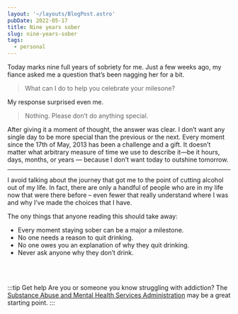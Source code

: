 ```yaml
---
layout: '~/layouts/BlogPost.astro'
pubDate: 2022-05-17
title: Nine years sober
slug: nine-years-sober
tags:
  - personal
---
```


Today marks nine full years of sobriety for me. Just a few weeks ago, my fiance asked me a question that’s been nagging her for a bit.

> What can I do to help you celebrate your milesone?

My response surprised even me.

<!-- truncate -->

> Nothing. Please don’t do anything special.

After giving it a moment of thought, the answer was clear. I don’t want any single day to be more special than the previous or the next. Every moment since the 17th of May, 2013 has been a challenge and a gift. It doesn’t matter what arbitrary measure of time we use to describe it—be it hours, days, months, or years — because I don’t want today to outshine tomorrow.

---

I avoid talking about the journey that got me to the point of cutting alcohol out of my life. In fact, there are only a handful of people who are in my life now that were there before – even fewer that really understand where I was and why I’ve made the choices that I have.

The ony things that anyone reading this should take away:

- Every moment staying sober can be a major a milestone.
- No one needs a reason to quit drinking.
- No one owes you an explanation of why they quit drinking.
- Never ask anyone why they don’t drink.

<br /><br />

:::tip Get help
Are you or someone you know struggling with addiction? The [Substance Abuse and Mental Health Services Administration](https://www.samhsa.gov/) may be a great starting point.
:::
